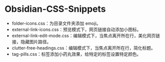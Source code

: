 # Obsidian-CSS-Snippets

- folder-icons.css：为目录文件夹添加 emoji。
- external-link-icons.css：预览模式下，网页链接自动添加小图标。
- external-link-edit-mode.css：编辑模式下，当焦点离开所在行，美化网页链接，隐藏图片路径。
- clutter-free-headings.css：编辑模式下，当焦点离开所在行，简化标题。
- tag-pills.css：标签添加小药丸效果，给特定的标签设置特定颜色。
